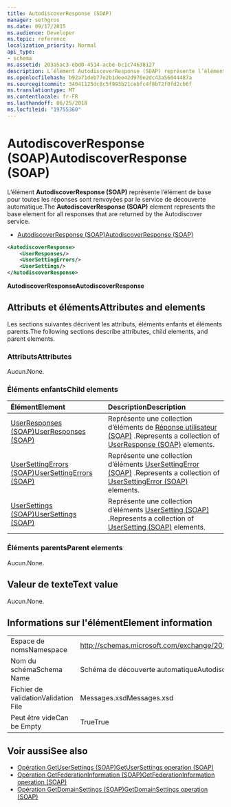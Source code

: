 ```yaml
---
title: AutodiscoverResponse (SOAP)
manager: sethgros
ms.date: 09/17/2015
ms.audience: Developer
ms.topic: reference
localization_priority: Normal
api_type:
- schema
ms.assetid: 203a5ac3-ebd0-4514-acbe-bc1c74638127
description: L’élément AutodiscoverResponse (SOAP) représente l’élément de base pour toutes les réponses sont renvoyées par le service de découverte automatique.
ms.openlocfilehash: b92a71deb77e2b1dee42d970e2dc43a56044487a
ms.sourcegitcommit: 34041125dc8c5f993b21cebfc4f8b72f0fd2cb6f
ms.translationtype: MT
ms.contentlocale: fr-FR
ms.lasthandoff: 06/25/2018
ms.locfileid: "19755360"
---
```

# <a name="autodiscoverresponse-soap"></a><span data-ttu-id="79510-103">AutodiscoverResponse (SOAP)</span><span class="sxs-lookup"><span data-stu-id="79510-103">AutodiscoverResponse (SOAP)</span></span>

<span data-ttu-id="79510-104">L’élément **AutodiscoverResponse (SOAP)** représente l’élément de base pour toutes les réponses sont renvoyées par le service de découverte automatique.</span><span class="sxs-lookup"><span data-stu-id="79510-104">The **AutodiscoverResponse (SOAP)** element represents the base element for all responses that are returned by the Autodiscover service.</span></span> 
  
- [<span data-ttu-id="79510-105">AutodiscoverResponse (SOAP)</span><span class="sxs-lookup"><span data-stu-id="79510-105">AutodiscoverResponse (SOAP)</span></span>](autodiscoverresponse-soap.md)
  
```XML
<AutodiscoverResponse>
    <UserResponses/>
    <UserSettingErrors/>
    <UserSettings/>
</AutodiscoverResponse>

```

 <span data-ttu-id="79510-106">**AutodiscoverResponse**</span><span class="sxs-lookup"><span data-stu-id="79510-106">**AutodiscoverResponse**</span></span>
## <a name="attributes-and-elements"></a><span data-ttu-id="79510-107">Attributs et éléments</span><span class="sxs-lookup"><span data-stu-id="79510-107">Attributes and elements</span></span>

<span data-ttu-id="79510-108">Les sections suivantes décrivent les attributs, éléments enfants et éléments parents.</span><span class="sxs-lookup"><span data-stu-id="79510-108">The following sections describe attributes, child elements, and parent elements.</span></span>
  
### <a name="attributes"></a><span data-ttu-id="79510-109">Attributs</span><span class="sxs-lookup"><span data-stu-id="79510-109">Attributes</span></span>

<span data-ttu-id="79510-110">Aucun.</span><span class="sxs-lookup"><span data-stu-id="79510-110">None.</span></span>
  
### <a name="child-elements"></a><span data-ttu-id="79510-111">Éléments enfants</span><span class="sxs-lookup"><span data-stu-id="79510-111">Child elements</span></span>

|<span data-ttu-id="79510-112">**Élément**</span><span class="sxs-lookup"><span data-stu-id="79510-112">**Element**</span></span>|<span data-ttu-id="79510-113">**Description**</span><span class="sxs-lookup"><span data-stu-id="79510-113">**Description**</span></span>|
|:-----|:-----|
|[<span data-ttu-id="79510-114">UserResponses (SOAP)</span><span class="sxs-lookup"><span data-stu-id="79510-114">UserResponses (SOAP)</span></span>](userresponses-soap.md) <br/> |<span data-ttu-id="79510-115">Représente une collection d’éléments de [Réponse utilisateur (SOAP)](userresponse-soap.md) .</span><span class="sxs-lookup"><span data-stu-id="79510-115">Represents a collection of [UserResponse (SOAP)](userresponse-soap.md) elements.</span></span>  <br/> |
|[<span data-ttu-id="79510-116">UserSettingErrors (SOAP)</span><span class="sxs-lookup"><span data-stu-id="79510-116">UserSettingErrors (SOAP)</span></span>](usersettingerrors-soap.md) <br/> |<span data-ttu-id="79510-117">Représente une collection d’éléments [UserSettingError (SOAP)](usersettingerror-soap.md) .</span><span class="sxs-lookup"><span data-stu-id="79510-117">Represents a collection of [UserSettingError (SOAP)](usersettingerror-soap.md) elements.</span></span>  <br/> |
|[<span data-ttu-id="79510-118">UserSettings (SOAP)</span><span class="sxs-lookup"><span data-stu-id="79510-118">UserSettings (SOAP)</span></span>](usersettings-soap.md) <br/> |<span data-ttu-id="79510-119">Représente une collection d’éléments [UserSetting (SOAP)](usersetting-soap.md) .</span><span class="sxs-lookup"><span data-stu-id="79510-119">Represents a collection of [UserSetting (SOAP)](usersetting-soap.md) elements.</span></span>  <br/> |
   
### <a name="parent-elements"></a><span data-ttu-id="79510-120">Éléments parents</span><span class="sxs-lookup"><span data-stu-id="79510-120">Parent elements</span></span>

<span data-ttu-id="79510-121">Aucun.</span><span class="sxs-lookup"><span data-stu-id="79510-121">None.</span></span>
  
## <a name="text-value"></a><span data-ttu-id="79510-122">Valeur de texte</span><span class="sxs-lookup"><span data-stu-id="79510-122">Text value</span></span>

<span data-ttu-id="79510-123">Aucun.</span><span class="sxs-lookup"><span data-stu-id="79510-123">None.</span></span>
  
## <a name="element-information"></a><span data-ttu-id="79510-124">Informations sur l'élément</span><span class="sxs-lookup"><span data-stu-id="79510-124">Element information</span></span>

|||
|:-----|:-----|
|<span data-ttu-id="79510-125">Espace de noms</span><span class="sxs-lookup"><span data-stu-id="79510-125">Namespace</span></span>  <br/> |http://schemas.microsoft.com/exchange/2010/Autodiscover  <br/> |
|<span data-ttu-id="79510-126">Nom du schéma</span><span class="sxs-lookup"><span data-stu-id="79510-126">Schema Name</span></span>  <br/> |<span data-ttu-id="79510-127">Schéma de découverte automatique</span><span class="sxs-lookup"><span data-stu-id="79510-127">Autodiscover schema</span></span>  <br/> |
|<span data-ttu-id="79510-128">Fichier de validation</span><span class="sxs-lookup"><span data-stu-id="79510-128">Validation File</span></span>  <br/> |<span data-ttu-id="79510-129">Messages.xsd</span><span class="sxs-lookup"><span data-stu-id="79510-129">Messages.xsd</span></span>  <br/> |
|<span data-ttu-id="79510-130">Peut être vide</span><span class="sxs-lookup"><span data-stu-id="79510-130">Can be Empty</span></span>  <br/> |<span data-ttu-id="79510-131">True</span><span class="sxs-lookup"><span data-stu-id="79510-131">True</span></span>  <br/> |
   
## <a name="see-also"></a><span data-ttu-id="79510-132">Voir aussi</span><span class="sxs-lookup"><span data-stu-id="79510-132">See also</span></span>

- [<span data-ttu-id="79510-133">Opération GetUserSettings (SOAP)</span><span class="sxs-lookup"><span data-stu-id="79510-133">GetUserSettings operation (SOAP)</span></span>](getusersettings-operation-soap.md)
- [<span data-ttu-id="79510-134">Opération GetFederationInformation (SOAP)</span><span class="sxs-lookup"><span data-stu-id="79510-134">GetFederationInformation operation (SOAP)</span></span>](getfederationinformation-operation-soap.md)
- [<span data-ttu-id="79510-135">Opération GetDomainSettings (SOAP)</span><span class="sxs-lookup"><span data-stu-id="79510-135">GetDomainSettings operation (SOAP)</span></span>](getdomainsettings-operation-soap.md)

